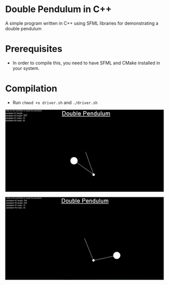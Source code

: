 # Double Pendulum in C++
A simple program written in C++ using SFML libraries for demonstrating a double pendulum

# Prerequisites
* In order to compile this, you need to have SFML and CMake installed in your system.

# Compilation
* Run `chmod +x driver.sh` and `./driver.sh`

![Screenshot](data/screenshot.png?raw=true)

![gif](data/lec.gif)
